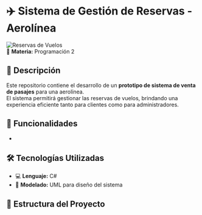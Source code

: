 # ✈️ Sistema de Gestión de Reservas - Aerolínea  

![Reservas de Vuelos](https://img.shields.io/badge/Proyecto-Aerolínea-blue)  
📌 **Materia:** Programación 2  

## 📖 Descripción  
Este repositorio contiene el desarrollo de un **prototipo de sistema de venta de pasajes** para una aerolínea.  
El sistema permitirá gestionar las reservas de vuelos, brindando una experiencia eficiente tanto para clientes como para administradores.  

## 🔹 Funcionalidades  
- 

## 🛠️ Tecnologías Utilizadas  
- 💻 **Lenguaje:** C#  
- 📐 **Modelado:** UML para diseño del sistema  

## 📂 Estructura del Proyecto  
